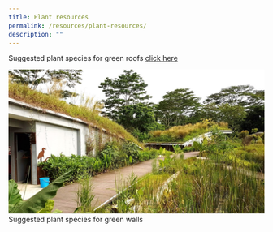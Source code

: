 ```yaml
---
title: Plant resources
permalink: /resources/plant-resources/
description: ""
---
```

Suggested plant species for green roofs
[click here](/files/Plant%20resources/suggested%20plant%20species%20for%20green%20walls.pdf)

[![](/images/Skyrise%20Greenery/Kranji.jpg)](/files/Plant%20resources/suggested%20plant%20species%20for%20green%20walls.pdf)
Suggested plant species for green walls